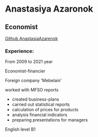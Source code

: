 
# Anastasiya Azaronok

## Economist

[Github AnastasiaAzarenok](https://github.com/AnastasiaAzarenok)

### Experience:

From 2009 to 2021 year

Economist-financier

Foreign company 'Mebelain'

 worked with MFSO reports
*   created business-plans
*   carried out statistical reports
*   calculation of prices for products
*   analysis financial indicators
*   preparing presentations for managers

English level B1























